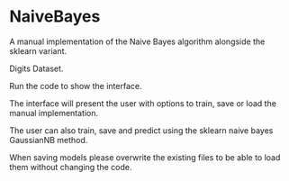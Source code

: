 # NaiveBayes
A manual implementation of the Naive Bayes algorithm alongside the sklearn variant.

Digits Dataset. 

Run the code to show the interface.

The interface will present the user with options to train, save or load the manual implementation.

The user can also train, save and predict using the sklearn naive bayes GaussianNB method. 

When saving models please overwrite the existing files to be able to load them without changing the code. 

